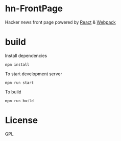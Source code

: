# hn-FrontPage
Hacker news front page powered by [React](https://facebook.github.io/react/) & [Webpack](https://webpack.github.io/)

# build

Install dependencies
```
npm install
```
To start development server
```
npm run start
```
To build
```
npm run build
```

# License
GPL
